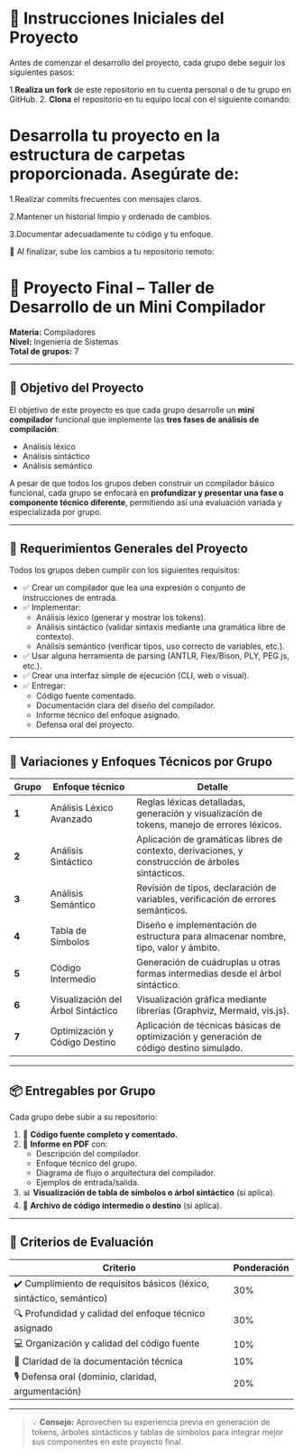 # 🚀 Instrucciones Iniciales del Proyecto

Antes de comenzar el desarrollo del proyecto, cada grupo debe seguir los siguientes pasos:

1.**Realiza un fork** de este repositorio en tu cuenta personal o de tu grupo en GitHub. 
2. **Clona** el repositorio en tu equipo local con el siguiente comando:

# Desarrolla tu proyecto en la estructura de carpetas proporcionada. Asegúrate de:

1.Realizar commits frecuentes con mensajes claros.

2.Mantener un historial limpio y ordenado de cambios.

3.Documentar adecuadamente tu código y tu enfoque.

🔁 Al finalizar, sube los cambios a tu repositorio remoto:


# 🧩 Proyecto Final – Taller de Desarrollo de un Mini Compilador

**Materia:** Compiladores  
**Nivel:** Ingeniería de Sistemas  
**Total de grupos:** 7

---

## 🎯 Objetivo del Proyecto

El objetivo de este proyecto es que cada grupo desarrolle un **mini compilador** funcional que implemente las **tres fases de análisis de compilación**:

- Análisis léxico
- Análisis sintáctico
- Análisis semántico

A pesar de que todos los grupos deben construir un compilador básico funcional, cada grupo se enfocará en **profundizar y presentar una fase o componente técnico diferente**, permitiendo así una evaluación variada y especializada por grupo.

---

## 🧾 Requerimientos Generales del Proyecto

Todos los grupos deben cumplir con los siguientes requisitos:

- ✅ Crear un compilador que lea una expresión o conjunto de instrucciones de entrada.
- ✅ Implementar:
  - Análisis léxico (generar y mostrar los tokens).
  - Análisis sintáctico (validar sintaxis mediante una gramática libre de contexto).
  - Análisis semántico (verificar tipos, uso correcto de variables, etc.).
- ✅ Usar alguna herramienta de parsing (ANTLR, Flex/Bison, PLY, PEG.js, etc.).
- ✅ Crear una interfaz simple de ejecución (CLI, web o visual).
- ✅ Entregar:
  - Código fuente comentado.
  - Documentación clara del diseño del compilador.
  - Informe técnico del enfoque asignado.
  - Defensa oral del proyecto.

---

## 🔀 Variaciones y Enfoques Técnicos por Grupo

| Grupo | Enfoque técnico                    | Detalle                                                                                           |
| ----- | ---------------------------------- | ------------------------------------------------------------------------------------------------- |
| **1** | Análisis Léxico Avanzado           | Reglas léxicas detalladas, generación y visualización de tokens, manejo de errores léxicos.       |
| **2** | Análisis Sintáctico                | Aplicación de gramáticas libres de contexto, derivaciones, y construcción de árboles sintácticos. |
| **3** | Análisis Semántico                 | Revisión de tipos, declaración de variables, verificación de errores semánticos.                  |
| **4** | Tabla de Símbolos                  | Diseño e implementación de estructura para almacenar nombre, tipo, valor y ámbito.                |
| **5** | Código Intermedio                  | Generación de cuádruplas u otras formas intermedias desde el árbol sintáctico.                    |
| **6** | Visualización del Árbol Sintáctico | Visualización gráfica mediante librerías (Graphviz, Mermaid, vis.js).                             |
| **7** | Optimización y Código Destino      | Aplicación de técnicas básicas de optimización y generación de código destino simulado.           |

---

## 📦 Entregables por Grupo

Cada grupo debe subir a su repositorio:

1. 📁 **Código fuente completo y comentado.**
2. 📄 **Informe en PDF** con:
   - Descripción del compilador.
   - Enfoque técnico del grupo.
   - Diagrama de flujo o arquitectura del compilador.
   - Ejemplos de entrada/salida.
3. 📊 **Visualización de tabla de símbolos o árbol sintáctico** (si aplica).
4. 🧾 **Archivo de código intermedio o destino** (si aplica).

---

## 📝 Criterios de Evaluación

| Criterio                                                              | Ponderación |
| --------------------------------------------------------------------- | ----------- |
| ✔️ Cumplimiento de requisitos básicos (léxico, sintáctico, semántico) | 30%         |
| 🔍 Profundidad y calidad del enfoque técnico asignado                 | 30%         |
| 💻 Organización y calidad del código fuente                           | 10%         |
| 📝 Claridad de la documentación técnica                               | 10%         |
| 🎙️ Defensa oral (dominio, claridad, argumentación)                    | 20%         |

---

> 💡 **Consejo:** Aprovechen su experiencia previa en generación de tokens, árboles sintácticos y tablas de símbolos para integrar mejor sus componentes en este proyecto final.
